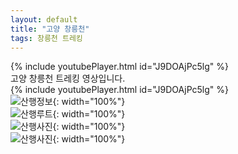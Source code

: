 ```yaml
---
layout: default
title: "고양 창릉천"
tags: 창릉천 트레킹
---
```


{% include youtubePlayer.html id="J9DOAjPc5lg" %}
<br/>
고양 창릉천 트레킹 영상입니다.<br/>
{% include youtubePlayer.html id="J9DOAjPc5lg" %}<br/>
![산행정보](/images/2021-12-10-고양-창릉천/20211210_1.jpg){: width="100%"}<br/>
![산행루트](/images/2021-12-10-고양-창릉천/20211210_2.jpg){: width="100%"}<br/>
![산행사진](/images/2021-12-10-고양-창릉천/20211210_3.jpg){: width="100%"}<br/>
![산행사진](/images/2021-12-10-고양-창릉천/20211210_4.jpg){: width="100%"}<br/>

